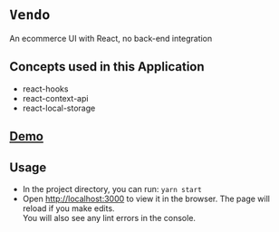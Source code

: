 # `Vendo`

An ecommerce UI with React, no back-end integration

## Concepts used in this Application

- react-hooks
- react-context-api
- react-local-storage

## [Demo](https://claymastore.netlify.app)

## Usage

- In the project directory, you can run: `yarn start`
- Open [http://localhost:3000](http://localhost:3000) to view it in the browser.
  The page will reload if you make edits.<br />
  You will also see any lint errors in the console.
